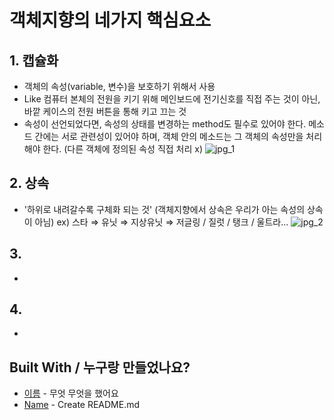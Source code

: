 # 객체지향의 네가지 핵심요소

## 1. 캡슐화

- 객체의 속성(variable, 변수)을 보호하기 위해서 사용
- Like 컴퓨터 본체의 전원을 키기 위해 메인보드에 전기신호를 직접 주는 것이 아닌, 
  바깥 케이스의 전원 버튼을 통해 키고 끄는 것
- 속성이 선언되었다면, 속성의 상태를 변경하는 method도 필수로 있어야 한다. 메소드 간에는 
  서로 관련성이 있어야 하며, 객체 안의 메소드는 그 객체의 속성만을 처리해야 한다. 
  (다른 객체에 정의된 속성 직접 처리 x)
![jpg_1](./img/1-1.JPG)

## 2. 상속

- '하위로 내려갈수록 구체화 되는 것' (객체지향에서 상속은 우리가 아는 속성의 상속이 아님)
   ex) 스타 ⇒ 유닛 ⇒ 지상유닛 ⇒ 저글링 / 질럿 / 탱크 / 울트라...
![jpg_2](./img/1-2.JPG)

## 3.

-

## 4.

-


## Built With / 누구랑 만들었나요?

* [이름](링크) - 무엇 무엇을 했어요
* [Name](Link) - Create README.md
